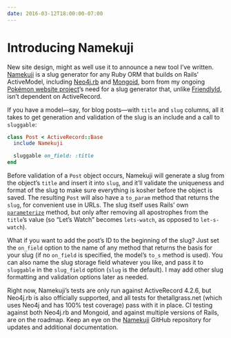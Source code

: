 ```yaml
---
date: 2016-03-12T18:00:00-07:00
---
```


# Introducing Namekuji

New site design, might as well use it to announce a new tool I’ve written.
[Namekuji][] is a slug generator for any Ruby ORM that builds on Rails’
ActiveModel, including [Neo4j.rb][] and [Mongoid][], born from my ongoing
[Pokémon website project][]’s need for a slug generator that, unlike
[FriendlyId][], isn’t dependent on ActiveRecord.

If you have a model—say, for blog posts—with `title` and `slug` columns, all it
takes to get generation and validation of the slug is an include and a call to
`sluggable`:

```ruby
class Post < ActiveRecord::Base
  include Namekuji

  sluggable on_field: :title
end
```

Before validation of a `Post` object occurs, Namekuji will generate a slug from
the object’s `title` and insert it into `slug`, and it’ll validate the
uniqueness and format of the slug to make sure everything is kosher before the
object is saved. The resulting `Post` will also have a `to_param` method that
returns the `slug`, for convenient use in URLs. The slug itself uses Rails’ own
[`parameterize`][] method, but only after removing all apostrophes from the
`title`’s value (so “Let’s Watch” becomes `lets-watch`, as opposed to
`let-s-watch`).

What if you want to add the post’s ID to the beginning of the slug? Just set
the `on_field` option to the name of any method that returns the basis for your
slug (if no `on_field` is specified, the model’s `to_s` method is used). You
can also name the slug storage field whatever you like, and pass it to
`sluggable` in the `slug_field` option (`slug` is the default). I may add other
slug formatting and validation options later as needed.

Right now, Namekuji’s tests are only run against ActiveRecord 4.2.6, but
Neo4j.rb is also officially supported, and all tests for thetallgrass.net
(which uses Neo4j and has 100% test coverage) pass with it in place. CI testing
against both Neo4j.rb and Mongoid, and against multiple versions of Rails, are
on the roadmap. Keep an eye on the [Namekuji][] GitHub repository for updates
and additional documentation.

[namekuji]: https://github.com/thetallgrassnet/namekuji
[neo4j.rb]: http://neo4jrb.io/
[mongoid]: https://mongoid.github.io/
[friendlyid]: https://github.com/norman/friendly_id
[pokémon website project]: https://github.com/thetallgrassnet/pokesite
[`parameterize`]: http://api.rubyonrails.org/classes/ActiveSupport/Inflector.html#method-i-parameterize
